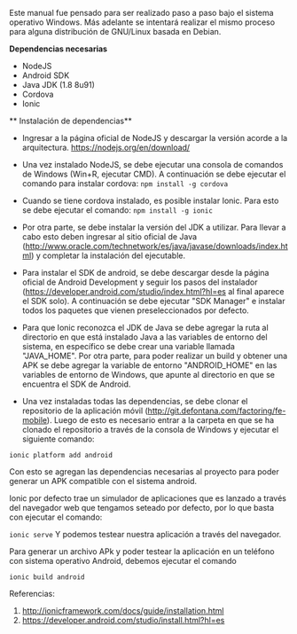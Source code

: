 Este manual fue pensado para ser realizado paso a paso bajo el sistema operativo Windows. Más adelante se intentará realizar el mismo proceso para alguna distribución de GNU/Linux basada en Debian.


**Dependencias necesarias**
* NodeJS
* Android SDK
* Java JDK (1.8 8u91)
* Cordova 
* Ionic


** Instalación de dependencias**
* Ingresar a la página oficial de NodeJS y descargar la versión acorde a la arquitectura.
https://nodejs.org/en/download/

* Una vez instalado NodeJS, se debe ejecutar una consola de comandos de Windows (Win+R, ejecutar CMD). A continuación se debe ejecutar el comando para instalar cordova:
``` npm install -g cordova ```

* Cuando se tiene cordova instalado, es posible instalar Ionic. Para esto se debe ejecutar el comando:
``` npm install -g ionic ```

* Por otra parte, se debe instalar la versión del JDK a utilizar. Para llevar a cabo esto deben ingresar al sitio oficial de Java (http://www.oracle.com/technetwork/es/java/javase/downloads/index.html) y completar la instalación del ejecutable.

* Para instalar el SDK de android, se debe descargar desde la página oficial de Android Development y seguir los pasos del instalador (https://developer.android.com/studio/index.html?hl=es al final aparece el SDK solo). A continuación se debe ejecutar "SDK Manager" e instalar todos los paquetes que vienen preseleccionados por defecto.

* Para que Ionic reconozca el JDK de Java se debe agregar la ruta al directorio en que está instalado Java a las variables de entorno del sistema, en específico se debe crear una variable llamada "JAVA_HOME". Por otra parte, para poder realizar un build y obtener una APK se debe agregar la variable de entorno "ANDROID_HOME" en las variables de entorno de Windows, que apunte al directorio en que se encuentra el SDK de Android.

* Una vez instaladas todas las dependencias, se debe clonar el repositorio de la aplicación móvil (http://git.defontana.com/factoring/fe-mobile). Luego de esto es necesario entrar a la carpeta en que se ha clonado el repositorio a través de la consola de Windows y ejecutar el siguiente comando:

``` ionic platform add android ```

Con esto se agregan las dependencias necesarias al proyecto para poder generar un APK compatible con el sistema android.

Ionic por defecto trae un simulador de aplicaciones que es lanzado a través del navegador web que tengamos seteado por defecto, por lo que basta con ejecutar el comando:

``` ionic serve ```
Y podemos testear nuestra aplicación a través del navegador.

Para generar un archivo APk y poder testear la aplicación en un teléfono con sistema operativo Android, debemos ejecutar el comando 

``` ionic build android ```

Referencias:

1. http://ionicframework.com/docs/guide/installation.html
2. https://developer.android.com/studio/install.html?hl=es